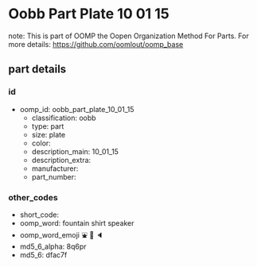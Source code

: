 # Oobb Part Plate 10 01 15  

note: This is part of OOMP the Oopen Organization Method For Parts. For more details: https://github.com/oomlout/oomp_base

##  part details





### id
* oomp_id: oobb_part_plate_10_01_15
  * classification: oobb
  * type: part
  * size: plate
  * color: 
  * description_main: 10_01_15
  * description_extra: 
  * manufacturer: 
  * part_number: 

### other_codes
* short_code: 
* oomp_word: fountain shirt speaker
* oomp_word_emoji :fountain: :shirt: :speaker:
* md5_6_alpha: 8q6pr
* md5_6: dfac7f
